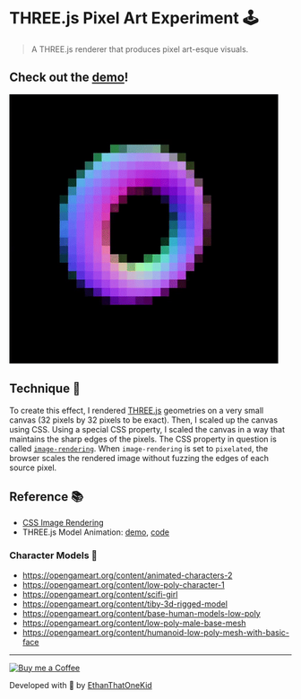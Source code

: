 # THREE.js Pixel Art Experiment 🕹

> A THREE.js renderer that produces pixel art-esque visuals.

## Check out the [demo][demo_url]!

![Demo][demo_gif]

## Technique 🎨

To create this effect, I rendered [THREE.js](https://threejs.org/) geometries on a very small canvas (32 pixels by 32 pixels to be exact).
Then, I scaled up the canvas using CSS.
Using a special CSS property, I scaled the canvas in a way that maintains the sharp edges of the pixels.
The CSS property in question is called [`image-rendering`](https://developer.mozilla.org/en-US/docs/Web/CSS/image-rendering).
When `image-rendering` is set to `pixelated`, the browser scales the rendered image without fuzzing the edges of each source pixel.

## Reference 📚

* [CSS Image Rendering](https://developer.mozilla.org/en-US/docs/Games/Techniques/Crisp_pixel_art_look)
* THREE.js Model Animation: [demo](https://threejs.org/examples/webgl_animation_skinning_blending.html), [code](https://github.com/mrdoob/three.js/blob/dev/examples/webgl_animation_skinning_blending.html)

### Character Models 🧑

* https://opengameart.org/content/animated-characters-2
* https://opengameart.org/content/low-poly-character-1
* https://opengameart.org/content/scifi-girl
* https://opengameart.org/content/tiby-3d-rigged-model
* https://opengameart.org/content/base-human-models-low-poly
* https://opengameart.org/content/low-poly-male-base-mesh
* https://opengameart.org/content/humanoid-low-poly-mesh-with-basic-face

---

[![Buy me a Coffee](https://img.shields.io/badge/buy%20me%20a-coffee-%23FF813F)][bmac]

Developed with 🧠 by [EthanThatOneKid][creator_site]

[bmac]: http://buymeacoff.ee/etok
[creator_site]: http://ethandavidson.com/
[demo_url]: https://ethanthatonekid.github.io/threejs-pixel-experiment/
[demo_gif]: demo.gif